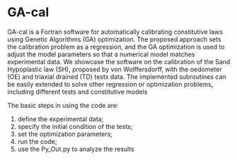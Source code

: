 # GA-cal
GA-cal is a Fortran software for automatically calibrating constitutive laws using Genetic Algorithms
(GA) optimization. The proposed approach sets the calibration problem as a regression, and the GA
optimization is used to adjust the model parameters so that a numerical model matches experimental
data. We showcase the software on the calibration of the Sand Hypoplastic law (SH), proposed by
von Wolffersdorff, with the oedometer (OE) and triaxial drained (TD) tests data. The implemented
subroutines can be easily extended to solve other regression or optimization problems, including
different tests and constitutive models

The basic steps in using the code are:
  1. define the experimental data;
  2. specify the initial condition of the tests;
  3. set the optimization parameters;
  4. run the code;
  5. use the Py_Out.py to analyze the results 
